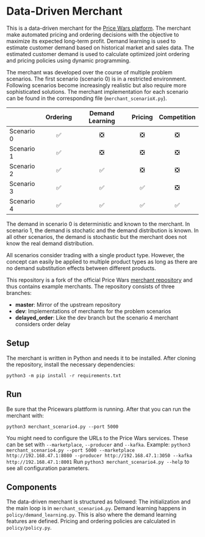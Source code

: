 # Data-Driven Merchant

This is a data-driven merchant for the [Price Wars platform](https://github.com/hpi-epic/pricewars).
The merchant make automated pricing and ordering decisions with the objective to maximize its expected long-term profit.
Demand learning is used to estimate customer demand based on historical market and sales data.
The estimated customer demand is used to calculate optimized joint ordering and pricing policies using dynamic programming.

The merchant was developed over the course of multiple problem scenarios.
The first scenario (scenario 0) is in a restricted environment.
Following scenarios become increasingly realistic but also require more sophisticated solutions.
The merchant implementation for each scenario can be found in the corresponding file (`merchant_scenarioX.py`).

|               | Ordering      | Demand Learning | Pricing  | Competition |
| ------------- |:-------------:|:---------------:|:--------:|:-----------:|
| Scenario 0    | ✅            | ❎              | ❎       | ❎          |
| Scenario 1    | ✅            | ❎              | ❎       | ❎          |
| Scenario 2    | ✅            | ✅              | ❎       | ❎          |
| Scenario 3    | ✅            | ✅              | ✅       | ❎          |
| Scenario 4    | ✅            | ✅              | ✅       | ✅          |

The demand in scenario 0 is deterministic and known to the merchant.
In scenario 1, the demand is stochatic and the demand distribution is known.
In all other scenarios, the demand is stochastic but the merchant does not know the real demand distribution.

All scenarios consider trading with a single product type. However, the concept can easily be applied to multiple product types as long as there are no demand substitution effects between different products.

This repository is a fork of the official Price Wars [merchant repository](https://github.com/hpi-epic/pricewars) and thus contains example merchants.
The repository consists of three branches:
* **master**: Mirror of the upstream repository
* **dev**: Implementations of merchants for the problem scenarios
* **delayed_order**: Like the dev branch but the scenario 4 merchant considers order delay

## Setup

The merchant is written in Python and needs it to be installed.
After cloning the repository, install the necessary dependencies:
```
python3 -m pip install -r requirements.txt
```

## Run
Be sure that the Pricewars plattform is running.
After that you can run the merchant with:
```
python3 merchant_scenario4.py --port 5000
```
You might need to configure the URLs to the Price Wars services.
These can be set with `--marketplace`, `--producer` and `--kafka`.
Example: `python3 merchant_scenario4.py --port 5000 --marketplace http://192.168.47.1:8080 --producer http://192.168.47.1:3050 --kafka http://192.168.47.1:8001`
Run `python3 merchant_scenario4.py --help` to see all configuration parameters.

## Components

The data-driven merchant is structured as followed:
The initialization and the main loop is in `merchant_scenario4.py`.
Demand learning happens in `policy/demand_learning.py`. This is also where the demand learning features are defined.
Pricing and ordering policies are calculated in `policy/policy.py`.
